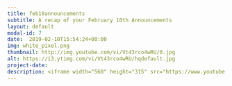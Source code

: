 ```yaml
---
title: feb10announcements
subtitle: A recap of your February 10th Announcements
layout: default
modal-id: 7 
date:  2019-02-10T15:54:24+00:00
img: white_pixel.png
thumbnail: http://img.youtube.com/vi/Vt43rco4wRU/0.jpg
alt: https://i3.ytimg.com/vi/Vt43rco4wRU/hqdefault.jpg
project-date: 
description: <iframe width="560" height="315" src="https://www.youtube.com/embed/Vt43rco4wRU" frameborder="0" allowfullscreen></iframe> 
---
```


